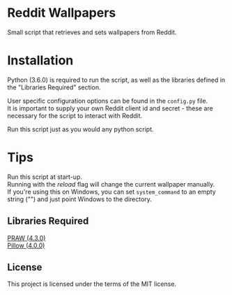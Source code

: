 # Reddit Wallpapers
Small script that retrieves and sets wallpapers from Reddit.

# Installation
Python (3.6.0) is required to run the script, as well as the libraries 
defined in the "Libraries Required" section.

User specific configuration options can be found in the <code>config.py</code> file.<br>
It is important to supply your own Reddit client id and secret - these are necessary 
for the script to interact with Reddit.

Run this script just as you would any python script.

<h1>Tips</h1>
Run this script at start-up.<br>
Running with the <em>reload</em> flag will change the current wallpaper manually.<br>
If you're using this on Windows, you can set <code>system_command</code> to an empty 
string ("") and just point Windows to the directory.<br>

## Libraries Required
<a href="https://praw.readthedocs.org/">PRAW (4.3.0)</a><br>
<a href="https://pillow.readthedocs.org/">Pillow (4.0.0)</a><br>

## License
This project is licensed under the terms of the MIT license.
